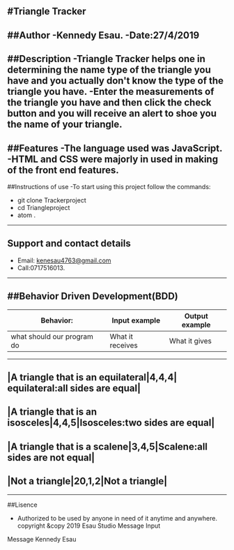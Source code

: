 #Triangle Tracker
-------------------------
##Author
-Kennedy Esau.
-Date:27/4/2019
---------------
##Description
-Triangle Tracker helps one in determining the name type of the triangle you have and you actually don't know the type of the triangle you have.
-Enter the measurements of the triangle you have and then click the check button and you will receive an alert to shoe you the name of your triangle.
--------------------------------------------------------
##Features
-The language used was JavaScript.
-HTML and CSS were majorly in used in making of the front end features.
--------------------------------------------------------------------
##Instructions of use
-To start using this project follow the commands:
* git clone Trackerproject
* cd  Triangleproject
* atom .
-------------------------------------------------------------------------
## Support and contact details
* Email: kenesau4763@gmail.com
* Call:0717516013.
------------------------------------------------------------------
##Behavior Driven Development(BDD)
-----------------------------------------------------------
|Behavior:                 |Input example   |Output  example|
|--------------------------|----------------|---------------|
|what should our program do|What it receives|What it gives|
---------------------------------------------------------
|A triangle that is an equilateral|4,4,4| equilateral:all sides are equal|
------------------------------------------------------------------
|A triangle that is an isosceles|4,4,5|Isosceles:two sides are equal|
----------------------------------------------------------------------
|A triangle that is a scalene|3,4,5|Scalene:all sides are not equal|
------------------------------------------------------------------
|Not a triangle|20,1,2|Not a triangle|
---------------------------------------

--------------------------------------------------------------------
##Lisence
* Authorized to be used by anyone in need of it anytime and anywhere.
     copyright &copy 2019 Esau Studio
Message Input


Message Kennedy Esau
